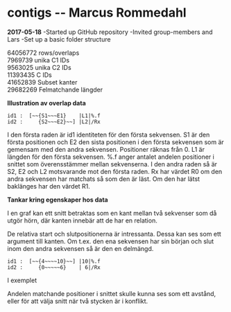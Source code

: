# contigs -- Marcus Rommedahl

**2017-05-18**
-Started up GitHub repository
-Invited group-members and Lars
-Set up a basic folder structure

64056772 rows/overlaps  
7969739 unika C1 IDs  
9563025 unika C2 IDs  
11393435 C IDs  
41652839 Subset kanter  
29682269 Felmatchande längder

**Illustration av overlap data**
```
id1 :  [~~{S1~~~E1}    |L1|%.f
id2 :     {S2~~~E2}~~] |L2|/Rx
```
I den första raden är id1 identiteten för den första sekvensen. S1 är den första positionen och E2 den sista positionen i den första sekvensen som är gemensam med den andra sekvensen. Positioner räknas från 0. L1 är längden för den första sekvensen.
%.f anger antalet andelen positioner i snittet som överensstämmer mellan sekvenserna.
I den andra raden så är S2, E2 och L2 motsvarande mot den första raden. Rx har värdet R0 om den andra sekvensen har matchats så som den är läst. Om den har lätst baklänges har den värdet R1.

**Tankar kring egenskaper hos data**

I en graf kan ett snitt betraktas som en kant mellan två sekvenser som då utgör hörn, där kanten innebär att de har en relation.

De relativa start och slutpositionerna är intressanta. Dessa kan ses som ett argument till kanten.
Om t.ex. den ena sekvensen har sin början och slut inom den andra sekvensen så är den en delmängd.

```
id1 :  [~~{4~~~~10}~~] |10|%.f
id2 :     {0~~~~~6}    | 6|/Rx
```
I exemplet

Andelen matchande positioner i snittet skulle kunna ses som ett avstånd, eller för att välja snitt när två stycken är i konflikt.
